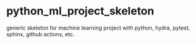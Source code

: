 # python_ml_project_skeleton
generic skeleton for machine learning project with python, hydra, pytest, sphinx, github actions, etc.

